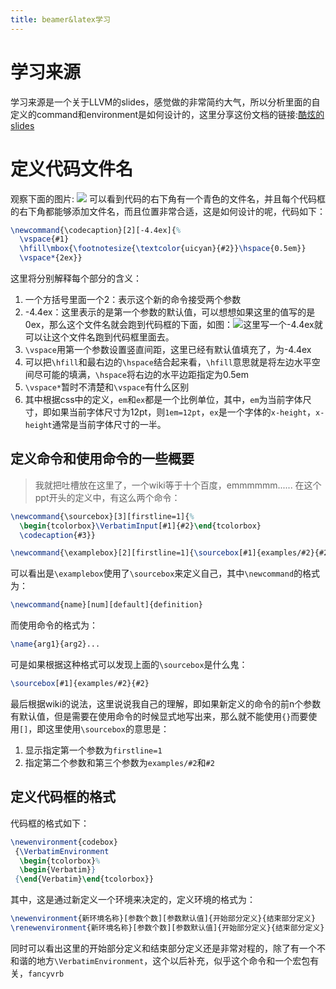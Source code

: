 ```yaml
---
title: beamer&latex学习
---
```


# 学习来源
学习来源是一个关于LLVM的slides，感觉做的非常简约大气，所以分析里面的自定义的command和environment是如何设计的，这里分享这份文档的链接:[酷炫的slides](http://llvm.org/devmtg/2014-10/Slides/Cormack-BuildingAnLLVMBackend.pdf)

# 定义代码文件名
观察下面的图片:
![](http://p8gk4u1ta.bkt.clouddn.com/18-6-2/21929161.jpg)
可以看到代码的右下角有一个青色的文件名，并且每个代码框的右下角都能够添加文件名，而且位置非常合适，这是如何设计的呢，代码如下：
```latex
\newcommand{\codecaption}[2][-4.4ex]{%
  \vspace{#1}
  \hfill\mbox{\footnotesize{\textcolor{uicyan}{#2}}\hspace{0.5em}}
  \vspace*{2ex}}
```
这里将分别解释每个部分的含义：
1. 一个方括号里面一个2：表示这个新的命令接受两个参数
2. -4.4ex：这里表示的是第一个参数的默认值，可以想想如果这里的值写的是0ex，那么这个文件名就会跑到代码框的下面，如图：![](http://p8gk4u1ta.bkt.clouddn.com/18-6-2/92067138.jpg)这里写一个-4.4ex就可以让这个文件名跑到代码框里面去。
3. `\vspace`用第一个参数设置竖直间距，这里已经有默认值填充了，为-4.4ex
4. 可以把`\hfill`和最右边的`\hspace`结合起来看，`\hfill`意思就是将左边水平空间尽可能的填满，`\hspace`将右边的水平边距指定为0.5em
5. `\vspace*`暂时不清楚和`\vspace`有什么区别
6. 其中根据css中的定义，`em`和`ex`都是一个比例单位，其中，`em`为当前字体尺寸，即如果当前字体尺寸为12pt，则`1em=12pt`，`ex`是一个字体的`x-height`，`x-height`通常是当前字体尺寸的一半。

## 定义命令和使用命令的一些概要
> 我就把吐槽放在这里了，一个wiki等于十个百度，emmmmmm......
在这个ppt开头的定义中，有这么两个命令：
```latex
\newcommand{\sourcebox}[3][firstline=1]{%
  \begin{tcolorbox}\VerbatimInput[#1]{#2}\end{tcolorbox}
  \codecaption{#3}}

\newcommand{\examplebox}[2][firstline=1]{\sourcebox[#1]{examples/#2}{#2}}
```
可以看出是`\examplebox`使用了`\sourcebox`来定义自己，其中`\newcommand`的格式为：
```latex
\newcommand{name}[num][default]{definition}
```
而使用命令的格式为：
```latex
\name{arg1}{arg2}...
```
可是如果根据这种格式可以发现上面的`\sourcebox`是什么鬼：
```latex
\sourcebox[#1]{examples/#2}{#2}
```
最后根据wiki的说法，这里说说我自己的理解，即如果新定义的命令的前n个参数有默认值，但是需要在使用命令的时候显式地写出来，那么就不能使用`{}`而要使用`[]`，即这里使用`\sourcebox`的意思是：
1. 显示指定第一个参数为`firstline=1`
2. 指定第二个参数和第三个参数为`examples/#2`和`#2`

## 定义代码框的格式
代码框的格式如下：
```latex
\newenvironment{codebox}
 {\VerbatimEnvironment
  \begin{tcolorbox}%
  \begin{Verbatim}}
 {\end{Verbatim}\end{tcolorbox}}
```
其中，这是通过新定义一个环境来决定的，定义环境的格式为：
```latex
\newenvironment{新环境名称}[参数个数][参数默认值]{开始部分定义}{结束部分定义}
\renewenvironment{新环境名称}[参数个数][参数默认值]{开始部分定义}{结束部分定义}
```
同时可以看出这里的开始部分定义和结束部分定义还是非常对程的，除了有一个不和谐的地方`\VerbatimEnvironment`，这个以后补充，似乎这个命令和一个宏包有关，`fancyvrb`
